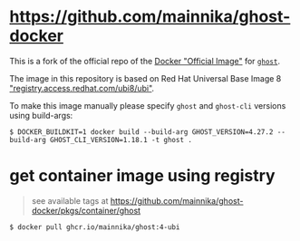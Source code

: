 # https://github.com/mainnika/ghost-docker

This is a fork of the official repo of the [Docker "Official Image"](https://github.com/docker-library/official-images#what-are-official-images) for [`ghost`](https://hub.docker.com/_/ghost/).

The image in this repository is based on Red Hat Universal Base Image 8 ["registry.access.redhat.com/ubi8/ubi"](https://catalog.redhat.com/software/containers/ubi8/ubi/5c359854d70cc534b3a3784e).

To make this image manually please specify `ghost` and `ghost-cli` versions using build-args:
```
$ DOCKER_BUILDKIT=1 docker build --build-arg GHOST_VERSION=4.27.2 --build-arg GHOST_CLI_VERSION=1.18.1 -t ghost .
```

# get container image using registry

> see available tags at https://github.com/mainnika/ghost-docker/pkgs/container/ghost

```
$ docker pull ghcr.io/mainnika/ghost:4-ubi
```
